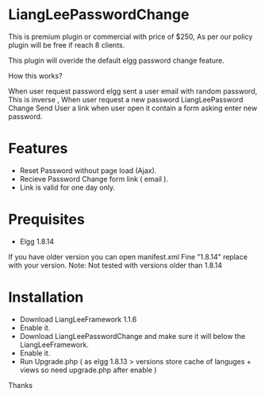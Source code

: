 LiangLeePasswordChange
=======================
This is premium plugin or commercial with price of $250, As per our policy plugin will be free if reach 8 clients.

This plugin will overide the default elgg password change feature.

How this works?

When user request password elgg sent a user email with random password, This is inverse , When user request a new password LiangLeePassword Change Send User a link when user open it contain a form asking enter new password.

Features
=========
* Reset Password without page load (Ajax).
* Recieve Password Change form link ( email ).
* Link is valid for one day only.

Prequisites 
============
* Elgg 1.8.14

If you have older version you can open manifest.xml Fine "1.8.14" replace with your version.
Note: Not tested with versions older than 1.8.14
 
Installation
==============

* Download LiangLeeFramework 1.1.6
* Enable it.
* Download LiangLeePasswordChange and make sure it will below the LiangLeeFramework.
* Enable it.
* Run Upgrade.php ( as elgg 1.8.13 > versions store cache of languges + views so need upgrade.php after enable )

Thanks